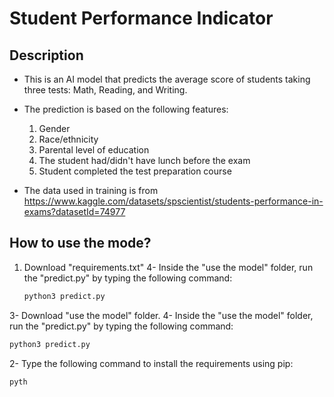 # Student Performance Indicator

## Description

- This is an AI model that predicts the average score of students taking three tests: Math, Reading, and Writing.
- The prediction is based on the following features:
   1. Gender
   2. Race/ethnicity
   3. Parental level of education
   4. The student had/didn't have lunch before the exam
   5. Student completed the test preparation course 


- The data used in training is from https://www.kaggle.com/datasets/spscientist/students-performance-in-exams?datasetId=74977

## How to use the mode?
1. Download "requirements.txt"
4- Inside the "use the model" folder, run the "predict.py" by typing the following command:
   ```bash
   python3 predict.py
   ```
3- Download "use the model" folder.
4- Inside the "use the model" folder, run the "predict.py" by typing the following command:
   ```bash
   python3 predict.py
   ```
2- Type the following command to install the requirements using pip:
   ```bash
   pyth

